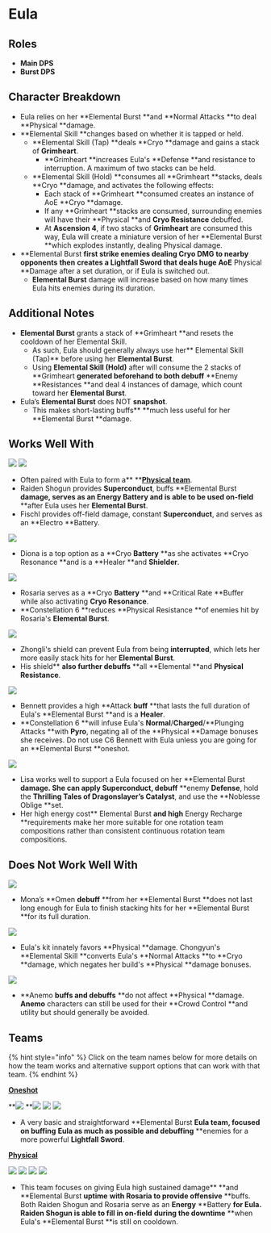 # Eula

## **Roles**

* **Main DPS**
* **Burst DPS**

## **Character Breakdown**

* Eula relies on her **Elemental Burst **and **Normal Attacks **to deal **Physical **damage.
* **Elemental Skill **changes based on whether it is tapped or held.
  * **Elemental Skill (Tap) **deals **Cryo **damage and gains a stack of **Grimheart**.
    * **Grimheart **increases Eula's **Defense **and resistance to interruption. A maximum of two stacks can be held.
  * **Elemental Skill (Hold) **consumes all **Grimheart **stacks, deals **Cryo **damage, and activates the following effects:
    * Each stack of **Grimheart **consumed creates an instance of AoE **Cryo **damage.
    * If any **Grimheart **stacks are consumed, surrounding enemies will have their **Physical **and **Cryo Resistance** debuffed.
    * At **Ascension 4**, if two stacks of **Grimheart** are consumed this way, Eula will create a miniature version of her **Elemental Burst **which explodes instantly, dealing Physical damage.
* **Elemental Burst **first strike enemies dealing **Cryo DMG** to nearby opponents** **then** **creates a **Lightfall Sword** that deals huge AoE** Physical **Damage after a set duration, or if Eula is switched out.
  * **Elemental Burst** damage will increase based on how many times Eula hits enemies during its duration.

## **Additional Notes**

* **Elemental Burst** grants a stack of **Grimheart **and resets the cooldown of her Elemental Skill.
  * As such, Eula should generally always use her** Elemental Skill (Tap)** before using her **Elemental Burst**.
  * Using **Elemental Skill (Hold)** after will consume the 2 stacks of **Grimheart **generated beforehand to both debuff** **Enemy **Resistances **and deal 4 instances of damage, which count toward her **Elemental Burst**.
* Eula’s **Elemental Burst** does NOT **snapshot**.
  * This makes short-lasting buffs** **much less useful for her **Elemental Burst **damage.

## **Works Well With**

![](../../.gitbook/assets/UI\_AvatarIcon\_Shougun.png) ![](../../.gitbook/assets/UI\_AvatarIcon\_Fischl.png)

* Often paired with Eula to form a** **[**Physical team**](../../teams/physical.md).&#x20;
* Raiden Shogun provides **Superconduct**, buffs **Elemental Burst **damage, serves as an Energy Battery and is able to be used on-field** **after Eula uses her **Elemental Burst**.
* Fischl provides off-field damage, constant **Superconduct**, and serves as an **Electro **Battery.

![](../../.gitbook/assets/UI\_AvatarIcon\_Diona.png)

* Diona is a top option as a **Cryo **Battery** **as she activates **Cryo Resonance **and is a **Healer **and **Shielder**.

![](../../.gitbook/assets/UI\_AvatarIcon\_Rosaria.png)

* Rosaria serves as a **Cryo **Battery** **and **Critical Rate **Buffer while also activating **Cryo Resonance**.
* **Constellation 6 **reduces **Physical Resistance **of enemies hit by Rosaria's **Elemental Burst**.

![](../../.gitbook/assets/UI\_AvatarIcon\_Zhongli.png)

* Zhongli's shield can prevent Eula from being **interrupted**, which lets her more easily stack hits for her **Elemental Burst**.
* His shield** **also further debuffs** **all **Elemental **and **Physical Resistance**.

![](../../.gitbook/assets/UI\_AvatarIcon\_Bennett.png)

* Bennett provides a high **Attack **buff** **that lasts the full duration of Eula's **Elemental Burst **and is a **Healer**.
* **Constellation 6 **will infuse Eula's **Normal**/**Charged**/**Plunging Attacks **with **Pyro**, negating all of the **Physical **Damage bonuses she receives. Do not use C6 Bennett with Eula unless you are going for an **Elemental Burst **oneshot.

![](../../.gitbook/assets/UI\_AvatarIcon\_Lisa.png)

* Lisa works well to support a Eula focused on her **Elemental Burst **damage. She can apply **Superconduct**, debuff** **enemy **Defense**, hold the **Thrilling Tales of Dragonslayer’s Catalyst**, and use the **Noblesse Oblige **set.
* Her high energy cost** Elemental Burst **and high** Energy Recharge **requirements make her more suitable for one rotation team compositions rather than consistent continuous rotation team compositions.

## **Does Not Work Well With**

![](../../.gitbook/assets/UI\_AvatarIcon\_Mona.png)&#x20;

* Mona’s **Omen **debuff** **from her **Elemental Burst **does not last long enough for Eula to finish stacking hits for her **Elemental Burst **for its full duration.

![](../../.gitbook/assets/UI\_AvatarIcon\_Chongyun.png)

* Eula's kit innately favors **Physical **damage. Chongyun's **Elemental Skill **converts Eula's **Normal Attacks **to **Cryo **damage, which negates her build's **Physical **damage bonuses.

![](../../.gitbook/assets/Element\_Anemo.webp)

* **Anemo **buffs and debuffs** **do not affect **Physical **damage. **Anemo** characters can still be used for their **Crowd Control **and utility but should generally be avoided.

## **Teams**

{% hint style="info" %}
Click on the team names below for more details on how the team works and alternative support options that can work with that team.
{% endhint %}

****[**Oneshot**](broken-reference/)****

****![](../../.gitbook/assets/UI\_AvatarIcon\_Eula.png)** **![](../../.gitbook/assets/UI\_AvatarIcon\_Lisa.png) ![](../../.gitbook/assets/UI\_AvatarIcon\_Xinyan.png) ![](../../.gitbook/assets/UI\_AvatarIcon\_Bennett.png)

* A very basic and straightforward **Elemental Burst **Eula team, focused on buffing** **Eula as much as possible and debuffing** **enemies for a more powerful **Lightfall Sword**.

[**Physical**](../../teams/physical.md)

![](../../.gitbook/assets/UI\_AvatarIcon\_Eula.png) ![](../../.gitbook/assets/UI\_AvatarIcon\_Shougun.png) ![](../../.gitbook/assets/UI\_AvatarIcon\_Rosaria.png) ![](../../.gitbook/assets/UI\_AvatarIcon\_Bennett.png)

* This team focuses on giving Eula high sustained damage** **and **Elemental Burst **uptime** **with Rosaria to provide offensive** **buffs. Both Raiden Shogun and Rosaria serve as an **Energy** **Battery **for Eula. Raiden Shogun is able to fill in on-field** **during the downtime** **when Eula's **Elemental Burst **is still on cooldown.
